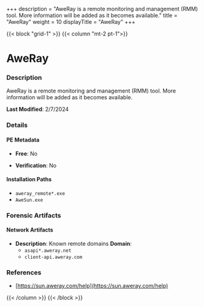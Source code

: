 +++
description = "AweRay is a remote monitoring and management (RMM) tool. More information will be added as it becomes available."
title = "AweRay"
weight = 10
displayTitle = "AweRay"
+++


{{< block "grid-1" >}}
{{< column "mt-2 pt-1">}}

# AweRay


### Description

AweRay is a remote monitoring and management (RMM) tool. More information will be added as it becomes available.



**Last Modified**: 2/7/2024

### Details


#### PE Metadata


- **Free**: No

- **Verification**: No




#### Installation Paths
- `aweray_remote*.exe`
- `AweSun.exe`

### Forensic Artifacts




#### Network Artifacts

- **Description**: Known remote domains
  **Domain**:
    - `asapi*.aweray.net`
    - `client-api.aweray.com`





### References
- [https://sun.aweray.com/help](https://sun.aweray.com/help)



{{< /column >}}
{{< /block >}}
